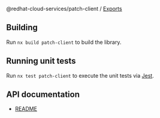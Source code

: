 @redhat-cloud-services/patch-client / [Exports](modules.md)

## Building

Run `nx build patch-client` to build the library.

## Running unit tests

Run `nx test patch-client` to execute the unit tests via [Jest](https://jestjs.io).

## API documentation

* [README](doc/README.md)
